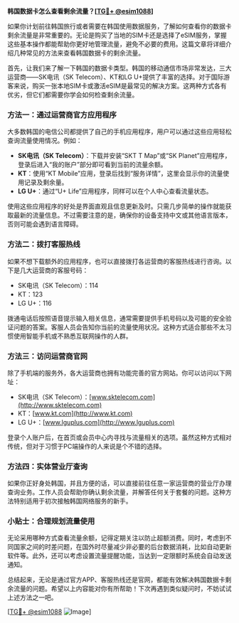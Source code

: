 **韩国数据卡怎么查看剩余流量？[[TG💪+ @esim1088](https://t.me/s/esim1088)]**

如果你计划前往韩国旅行或者需要在韩国使用数据服务，了解如何查看你的数据卡剩余流量是非常重要的。无论是购买了当地的SIM卡还是选择了eSIM服务，掌握这些基本操作都能帮助你更好地管理流量，避免不必要的费用。这篇文章将详细介绍几种常见的方法来查看韩国数据卡的剩余流量。

首先，让我们来了解一下韩国的数据卡类型。韩国的移动通信市场非常发达，三大运营商——SK电讯（SK Telecom）、KT和LG U+提供了丰富的选择。对于国际游客来说，购买一张本地SIM卡或激活eSIM是最常见的解决方案。这两种方式各有优劣，但它们都需要你学会如何检查剩余流量。

### 方法一：通过运营商官方应用程序

大多数韩国的电信公司都提供了自己的手机应用程序，用户可以通过这些应用轻松查询流量使用情况。例如：

- **SK电讯（SK Telecom）**：下载并安装“SKT T Map”或“SK Planet”应用程序，登录后进入“我的账户”部分即可看到当前的流量余额。
- **KT**：使用“KT Mobile”应用，登录后找到“服务详情”，这里会显示你的流量使用记录及剩余量。
- **LG U+**：通过“U+ Life”应用程序，同样可以在个人中心查看流量状态。

使用这些应用程序的好处是界面直观且信息更新及时。只需几步简单的操作就能获取最新的流量信息。不过需要注意的是，确保你的设备支持中文或其他语言版本，否则可能会遇到语言障碍。

### 方法二：拨打客服热线

如果不想下载额外的应用程序，也可以直接拨打各运营商的客服热线进行咨询。以下是几大运营商的客服号码：

- SK电讯（SK Telecom）：114
- KT：123
- LG U+：116

拨通电话后按照语音提示输入相关信息，通常需要提供手机号码以及可能的安全验证问题的答案。客服人员会告知你当前的流量使用状况。这种方式适合那些不太习惯使用智能手机或不熟悉互联网操作的人群。

### 方法三：访问运营商官网

除了手机端的服务外，各大运营商也拥有功能完善的官方网站。你可以访问以下网址：

- SK电讯（SK Telecom）：[www.sktelecom.com](http://www.sktelecom.com)
- KT：[www.kt.com](http://www.kt.com)
- LG U+：[www.lguplus.com](http://www.lguplus.com)

登录个人账户后，在首页或会员中心内寻找与流量相关的选项。虽然这种方式相对传统，但对于习惯于PC端操作的人来说是个不错的选择。

### 方法四：实体营业厅查询

如果你正好身处韩国，并且方便的话，可以直接前往任意一家运营商的营业厅办理查询业务。工作人员会帮助你确认剩余流量，并解答任何关于套餐的问题。这种方法特别适用于初次接触韩国网络服务的新手。

### 小贴士：合理规划流量使用

无论采用哪种方式查看流量余额，记得定期关注以防止超额消费。同时，考虑到不同国家之间的时差问题，在国外时尽量减少非必要的后台数据消耗，比如自动更新软件等。此外，还可以考虑设置流量提醒功能，当达到一定限额时系统会自动发送通知。

总结起来，无论是通过官方APP、客服热线还是官网，都能有效解决韩国数据卡剩余流量的问题。希望以上内容能对你有所帮助！下次再遇到类似疑问时，不妨试试上述方法之一吧。

[[TG💪+ @esim1088](https://t.me/s/esim1088) ![Image](https://i.postimg.cc/4NQfJmqS/Snipaste-2025-05-13-00-14-12.png)]